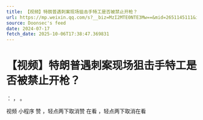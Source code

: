 ```yaml
---
title: 【视频】特朗普遇刺案现场狙击手特工是否被禁止开枪？
url: https://mp.weixin.qq.com/s?__biz=MzI2MTE0NTE3Mw==&mid=2651145111&idx=1&sn=65383b680e42353f9aa9299110dc0bd5
source: Doonsec's feed
date: 2024-07-17
fetch_date: 2025-10-06T17:38:47.369831
---
```


# 【视频】特朗普遇刺案现场狙击手特工是否被禁止开枪？

：
，
。

视频
小程序
赞
，轻点两下取消赞
在看
，轻点两下取消在看